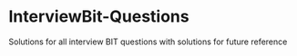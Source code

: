 # InterviewBit-Questions
Solutions for all interview BIT questions with solutions for future reference

